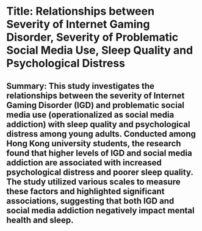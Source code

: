 # Title: Relationships between Severity of Internet Gaming Disorder, Severity of Problematic Social Media Use, Sleep Quality and Psychological Distress

## Summary: This study investigates the relationships between the severity of Internet Gaming Disorder (IGD) and problematic social media use (operationalized as social media addiction) with sleep quality and psychological distress among young adults. Conducted among Hong Kong university students, the research found that higher levels of IGD and social media addiction are associated with increased psychological distress and poorer sleep quality. The study utilized various scales to measure these factors and highlighted significant associations, suggesting that both IGD and social media addiction negatively impact mental health and sleep.